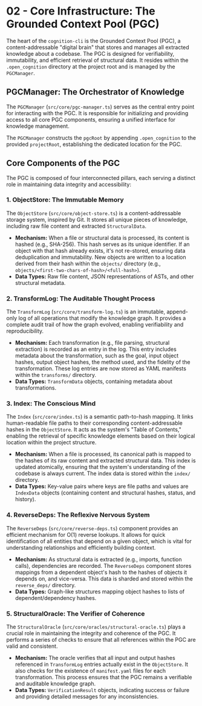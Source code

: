 # 02 - Core Infrastructure: The Grounded Context Pool (PGC)

The heart of the `cognition-cli` is the Grounded Context Pool (PGC), a content-addressable "digital brain" that stores and manages all extracted knowledge about a codebase. The PGC is designed for verifiability, immutability, and efficient retrieval of structural data. It resides within the `.open_cognition` directory at the project root and is managed by the `PGCManager`.

## PGCManager: The Orchestrator of Knowledge

The `PGCManager` (`src/core/pgc-manager.ts`) serves as the central entry point for interacting with the PGC. It is responsible for initializing and providing access to all core PGC components, ensuring a unified interface for knowledge management.

The `PGCManager` constructs the `pgcRoot` by appending `.open_cognition` to the provided `projectRoot`, establishing the dedicated location for the PGC.

## Core Components of the PGC

The PGC is composed of four interconnected pillars, each serving a distinct role in maintaining data integrity and accessibility:

### 1. ObjectStore: The Immutable Memory

The `ObjectStore` (`src/core/object-store.ts`) is a content-addressable storage system, inspired by Git. It stores all unique pieces of knowledge, including raw file content and extracted `StructuralData`.

- **Mechanism:** When a file or structural data is processed, its content is hashed (e.g., SHA-256). This hash serves as its unique identifier. If an object with that hash already exists, it's not re-stored, ensuring data deduplication and immutability. New objects are written to a location derived from their hash within the `objects/` directory (e.g., `objects/<first-two-chars-of-hash>/<full-hash>`).
- **Data Types:** Raw file content, JSON representations of ASTs, and other structural metadata.

### 2. TransformLog: The Auditable Thought Process

The `TransformLog` (`src/core/transform-log.ts`) is an immutable, append-only log of all operations that modify the knowledge graph. It provides a complete audit trail of how the graph evolved, enabling verifiability and reproducibility.

- **Mechanism:** Each transformation (e.g., file parsing, structural extraction) is recorded as an entry in the log. This entry includes metadata about the transformation, such as the goal, input object hashes, output object hashes, the method used, and the fidelity of the transformation. These log entries are now stored as YAML manifests within the `transforms/` directory.
- **Data Types:** `TransformData` objects, containing metadata about transformations.

### 3. Index: The Conscious Mind

The `Index` (`src/core/index.ts`) is a semantic path-to-hash mapping. It links human-readable file paths to their corresponding content-addressable hashes in the `ObjectStore`. It acts as the system's "Table of Contents," enabling the retrieval of specific knowledge elements based on their logical location within the project structure.

- **Mechanism:** When a file is processed, its canonical path is mapped to the hashes of its raw content and extracted structural data. This index is updated atomically, ensuring that the system's understanding of the codebase is always current. The index data is stored within the `index/` directory.
- **Data Types:** Key-value pairs where keys are file paths and values are `IndexData` objects (containing content and structural hashes, status, and history).

### 4. ReverseDeps: The Reflexive Nervous System

The `ReverseDeps` (`src/core/reverse-deps.ts`) component provides an efficient mechanism for O(1) reverse lookups. It allows for quick identification of all entities that depend on a given object, which is vital for understanding relationships and efficiently building context.

- **Mechanism:** As structural data is extracted (e.g., imports, function calls), dependencies are recorded. The `ReverseDeps` component stores mappings from a dependent object's hash to the hashes of objects it depends on, and vice-versa. This data is sharded and stored within the `reverse_deps/` directory.
- **Data Types:** Graph-like structures mapping object hashes to lists of dependent/dependency hashes.

### 5. StructuralOracle: The Verifier of Coherence

The `StructuralOracle` (`src/core/oracles/structural-oracle.ts`) plays a crucial role in maintaining the integrity and coherence of the PGC. It performs a series of checks to ensure that all references within the PGC are valid and consistent.

- **Mechanism:** The oracle verifies that all input and output hashes referenced in `TransformLog` entries actually exist in the `ObjectStore`. It also checks for the existence of `manifest.yaml` files for each transformation. This process ensures that the PGC remains a verifiable and auditable knowledge graph.
- **Data Types:** `VerificationResult` objects, indicating success or failure and providing detailed messages for any inconsistencies.
